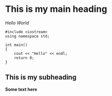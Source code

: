 # This is my main heading

*Hello World*

```
#include <iostream>
using namespace std;

int main()
{
    cout << "Hello" << endl;
    return 0;
}
```

## This is my subheading
**Some text here**
